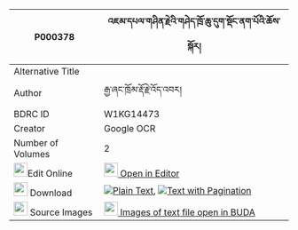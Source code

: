 |P000378|འཇམ་དཔལ་གཤིན་རྗེའི་གཤེད་ཁྲོ་ཆུ་དུག་སྡོང་ནག་པོའི་ཆོས་སྐོར། 
| --- | --- 
|Alternative Title |
|Author| རྒྱ་ཞང་ཁྲོམ་རྡོ་རྗེ་འོད་འབར།
|BDRC ID | W1KG14473
|Creator | Google OCR
|Number of Volumes| 2
|<img width="25" src="https://img.icons8.com/color/25/000000/edit-property.png">Edit Online| [<img width="25" src="https://avatars.githubusercontent.com/u/45091458?s=200&v=4"> Open in Editor](http://editor.openpecha.org/P000378)
|<img width="25" src="https://img.icons8.com/fluent/48/000000/download-2.png"/>  Download | [![](https://img.icons8.com/color/20/000000/txt.png)Plain Text](https://github.com/Openpecha/P000378/releases/download/v1/jampal_shinje_i_she_trochu_duk_plain_P000378.zip), [![](https://img.icons8.com/color/20/000000/txt.png)Text with Pagination](https://github.com/Openpecha/P000378/releases/download/v1/jampal_shinje_i_she_trochu_duk_pages_P000378.zip)
|<img width="25" src="https://img.icons8.com/plasticine/100/000000/pictures-folder.png"/>  Source Images | [<img width="25" src="https://library.bdrc.io/icons/BUDA-small.svg"> Images of text file open in BUDA](https://library.bdrc.io/show/bdr:W1KG14473)